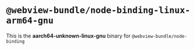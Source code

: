 # `@webview-bundle/node-binding-linux-arm64-gnu`

This is the **aarch64-unknown-linux-gnu** binary for `@webview-bundle/node-binding`
